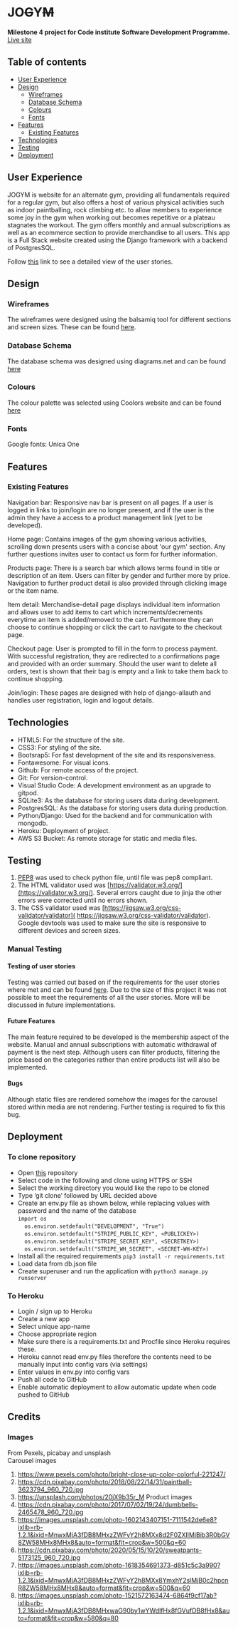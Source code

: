 # JO<s>G</s>Y<s>M</s>

**Milestone 4 project for Code institute Software Development Programme.**
[Live site](https://milestone-four.herokuapp.com/)

## Table of contents
-   [User Experience](#user-experience)
-   [Design](#design)
    *   [Wireframes](#wireframes)
    *   [Database Schema](#database-schema)
    *   [Colours](#colours)
    *   [Fonts](#fonts)
-   [Features](#features)
    *   [Existing Features](#existing-features) 
-   [Technologies](#technologies)   
-   [Testing](#testing)
-   [Deployment](#deployment)


## User Experience
JOGYM is website for an alternate gym, providing all fundamentals required for a regular gym, but also offers a host of various physical activities such as indoor paintballing, rock climbing etc. to allow members to experience some joy in the gym when working out becomes repetitive or a plateau stagnates the workout. The gym offers monthly and annual subscriptions as well as an ecommerce section to provide merchandise to all users. This app is a Full Stack website created using the Django framework with a backend of PostgresSQL. <br>

Follow [this](/readme_files/ms4-user-stories.png) link to see a detailed view of the user stories.


## Design
### Wireframes
The wireframes were designed using the balsamiq tool for different sections and screen sizes. These can be found [here](/readme_files/ms4-wireframes.pdf).

### Database Schema
The database schema was designed using diagrams.net and can be found [here](/readme_files/ms4-schema.jpg)

### Colours
The colour palette was selected using Coolors website and can be found [here](/readme_files/ms4-palette.png)

### Fonts
Google fonts: Unica One

## Features

### Existing Features
Navigation bar: Responsive nav bar is present on all pages. If a user is logged in links to join/login are no longer present, and if the user is the admin they have a access to a product management link (yet to be developed).

Home page: Contains images of the gym showing various activities, scrolling down presents users with a concise about 'our gym' section. Any further questions invites user to contact us form for further information.

Products page: There is a search bar which allows terms found in title or description of an item. Users can filter by gender and further more by price. Navigation to further product detail is also provided through clicking image or the item name.

Item detail: Merchandise-detail page displays individual item information and allows user to add items to cart which increments/decrements everytime an item is added/removed to the cart. Furthermore they can choose to continue shopping or click the cart to navigate to the checkout page.

Checkout page: User is prompted to fill in the form to process payment. With successful registration, they are redirected to a confirmations page and provided with an order summary. Should the user want to delete all orders, text is shown that their bag is empty and a link to take them back to continue shopping.

Join/login: These pages are designed with help of django-allauth and handles user registration, login and logout details.

## Technologies

-	HTML5: For the structure of the site.
-	CSS3: For styling of the site.
-	Bootsrap5: For fast development of the site and its responsiveness.
-	Fontawesome: For visual icons.
-	Github: For remote access of the project.
-	Git: For version-control.
-	Visual Studio Code: A development environment as an upgrade to gitpod.
-	SQLite3: As the database for storing users data during development.
- PostgresSQL: As the database for storing users data during production.
- Python/Django: Used for the backend and for communication with mongodb.
- Heroku: Deployment of project.
- AWS S3 Bucket: As remote storage for static and media files.

## Testing
1. [PEP8](http://pep8online.com/) was used to check python file, until file was pep8 compliant. <br>
2. The HTML validator used was [https://validator.w3.org/](https://validator.w3.org/). Several errors caught due to jinja the other errors were corrected until no errors shown. <br>
3. The CSS validator used was [https://jigsaw.w3.org/css-validator/validator]( https://jigsaw.w3.org/css-validator/validator). <br>
Google devtools was used to make sure the site is responsive to different devices and screen sizes. <br>

### Manual Testing
#### Testing of user stories
Testing was carried out based on if the requirements for the user stories where met and can be found [here](/readme_files/ms4-testing.png). Due to the size of this project it was not possible to meet the requirements of all the user stories. More will be discussed in future implementations.

#### Future Features
The main feature required to be developed is the membership aspect of the website. Manual and annual subscriptions with automatic withdrawal of payment is the next step. Although users can filter products, filtering the price based on the categories rather than entire products list will also be implemented.

#### Bugs
Although static files are rendered somehow the images for the carousel stored within media are not rendering. Further testing is required to fix this bug.


## Deployment

### To clone repository
- Open [this](https://github.com/Zuhur/ms4) repository
- Select code in the following and clone using HTTPS or SSH
- Select the working directory you would like the repo to be cloned
- Type ‘git clone’ followed by URL decided above
- Create an env.py file as shown below, while replacing values with password and the name of the database <br/>
`import os` <br/>
`  os.environ.setdefault("DEVELOPMENT", "True")` <br/>
`  os.environ.setdefault("STRIPE_PUBLIC_KEY", <PUBLICKEY>)` <br/>
`  os.environ.setdefault("STRIPE_SECRET_KEY", <SECRETKEY>)` <br/>
`  os.environ.setdefault("STRIPE_WH_SECRET", <SECRET-WH-KEY>)` <br/>
- Install all the required requirements `pip3 install -r requirements.txt`
- Load data from db.json file
- Create superuser and run the application with `python3 manage.py runserver`

### To Heroku

- Login / sign up to Heroku
- Create a new app
- Select unique app-name
- Choose appropriate region
- Make sure there is a requirements.txt and Procfile since Heroku requires these.
- Heroku cannot read env.py files therefore the contents need to be manually input into config vars (via settings) 
- Enter values in env.py into config vars
- Push all code to GitHub
- Enable automatic deployment to allow automatic update when code pushed to GitHub

## Credits

### Images
From Pexels, picabay and unsplash <br>
Carousel images
  1. https://www.pexels.com/photo/bright-close-up-color-colorful-221247/
  2. https://cdn.pixabay.com/photo/2018/08/22/14/31/paintball-3623794_960_720.jpg
  3. https://unsplash.com/photos/20jX9b35r_M
Product images
  1. https://cdn.pixabay.com/photo/2017/07/02/19/24/dumbbells-2465478_960_720.jpg
  2. https://images.unsplash.com/photo-1602143407151-7111542de6e8?ixlib=rb-1.2.1&ixid=MnwxMjA3fDB8MHxzZWFyY2h8MXx8d2F0ZXIlMjBib3R0bGV8ZW58MHx8MHx8&auto=format&fit=crop&w=500&q=60
  3. https://cdn.pixabay.com/photo/2020/05/15/10/20/sweatpants-5173125_960_720.jpg
  4. https://images.unsplash.com/photo-1618354691373-d851c5c3a990?ixlib=rb-1.2.1&ixid=MnwxMjA3fDB8MHxzZWFyY2h8MXx8YmxhY2slMjB0c2hpcnR8ZW58MHx8MHx8&auto=format&fit=crop&w=500&q=60
  5. https://images.unsplash.com/photo-1521572163474-6864f9cf17ab?ixlib=rb-1.2.1&ixid=MnwxMjA3fDB8MHxwaG90by1wYWdlfHx8fGVufDB8fHx8&auto=format&fit=crop&w=580&q=80
